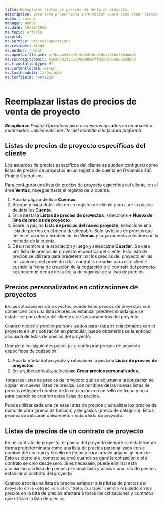 ```yaml
---
title: Reemplazar listas de precios de venta de proyecto
description: Este tema proporciona información sobre cómo crear listas de precios de venta personalizadas.
author: rumant
manager: Annbe
ms.date: 10/22/2020
ms.topic: article
ms.prod: ''
ms.service: project-operations
ms.reviewer: kfend
ms.author: rumant
ms.openlocfilehash: af9baca540d89f4e5e616bdfdd6111bef29abe28
ms.sourcegitcommit: 656a9d03f260c29e988e2ff05b6e07ae0365d6d0
ms.translationtype: HT
ms.contentlocale: es-ES
ms.lasthandoff: 12/04/2020
ms.locfileid: "4672252"
---
```

# <a name="override-project-sales-price-lists"></a>Reemplazar listas de precios de venta de proyecto

_**Se aplica a:** Project Operations para escenarios basados en recursos/no mantenidos, implementación lite: del acuerdo a la factura proforma_

## <a name="customer-specific-project-price-lists"></a>Listas de precios de proyecto específicas del cliente

Los acuerdos de precios específicos del cliente se pueden configurar como listas de precios de proyectos en un registro de cuenta en Dynamics 365 Project Operations.

Para configurar una lista de precios de proyecto específica del cliente, en el área **Ventas**, navegue hasta el registro de la cuenta.

1. Abra la página de lista **Cuentas**.
2. Busque y haga doble clic en un registro de cliente para abrir la página de detalles **Cuenta**.
3. En la pestaña **Listas de precios de proyectos**, seleccione **+ Nueva de lista de precios de proyecto**.
4. Sobre la página **Lista de precios del nuevo proyecto**, seleccione una lista de precios en el menú desplegable. Solo las listas de precios que tienen el contexto establecido en **Ventas** y cuya moneda coincide con la moneda de la cuenta.
5. Dé un nombre a la asociación y luego y seleccione **Guardar**. Se crea una lista de precios de proyecto específica del cliente. Esta lista de precios se utilizará para predeterminar los precios del proyecto en las cotizaciones del proyecto o los contratos creados para este cliente cuando la fecha de creación de la cotización o el contrato del proyecto se encuentre dentro de la fecha de vigencia de la lista de precios.

## <a name="custom-pricing-on-project-quotes"></a>Precios personalizados en cotizaciones de proyectos

En las cotizaciones de proyectos, puede tener precios de proyectos que comiencen con una lista de precios estándar predeterminada que se establece por defecto del cliente o de los parámetros del proyecto.

Cuando necesite precios personalizados para trabajos relacionados con el proyecto en una cotización en particular, puede obtenerlos de la entidad asociada de listas de precios del proyecto.

Complete los siguientes pasos para configurar precios de proyecto específicos de cotización.

1. Abra la oferta del proyecto y seleccione la pestaña **Listas de precios de proyectos**.
2. En la subcuadrícula, seleccione **Crear precios personalizados**.

Todas las listas de precios del proyecto que se adjuntan a la cotización se copian en nuevas listas de precios. Los nombres de las nuevas listas de precios reflejan el nombre de la cotización con un sello de fecha y hora para cuando se crearon estas listas de precios.

Puede utilizar cada una de esas listas de precios y actualizar los precios de mano de obra (precio de función) y de gastos (precio de categoría). Estos precios se aplicarán únicamente a esta oferta de proyecto.

## <a name="price-lists-on-a-project-contract"></a>Listas de precios de un contrato de proyecto

En un contrato de proyecto, el precio del proyecto siempre se establece de forma predeterminada como una lista de precios personalizada con el nombre del contrato y el sello de fecha y hora creado adjunto al nombre. Esto es cierto si el contrato se creó cuando se ganó la cotización o si el contrato se creó desde cero. Si es necesario, puede eliminar esta asociación a la lista de precios personalizada y asociar una lista de precios estándar al contrato del proyecto.

Cuando asocia una lista de precios estándar a las listas de precios del proyecto en la cotización o el contrato, cualquier cambio realizado en los precios en la lista de precios afectará a todas las cotizaciones y contratos que utilizan la lista de precios.
